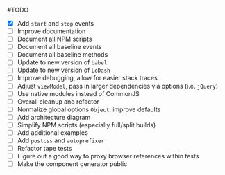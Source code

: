#TODO

- [x] Add `start` and `stop` events
- [ ] Improve documentation
- [ ] Document all NPM scripts
- [ ] Document all baseline events
- [ ] Document all baseline methods
- [ ] Update to new version of `babel`
- [ ] Update to new version of `LoDash`
- [ ] Improve debugging, allow for easier stack traces
- [ ] Adjust `viewModel`, pass in larger dependencies via options (i.e. `jQuery`)
- [ ] Use native modules instead of CommonJS
- [ ] Overall cleanup and refactor
- [ ] Normalize global options `Object`, improve defaults
- [ ] Add architecture diagram
- [ ] Simplify NPM scripts (especially full/split builds)
- [ ] Add additional examples
- [ ] Add `postcss` and `autoprefixer`
- [ ] Refactor tape tests
- [ ] Figure out a good way to proxy browser references within tests 
- [ ] Make the component generator public
